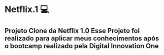 # Netflix.1 :computer: 
## Projeto Clone da Netflix 1.0 Esse Projeto foi realizado para aplicar meus conhecimentos após o bootcamp realizado pela Digital Innovation One ##
